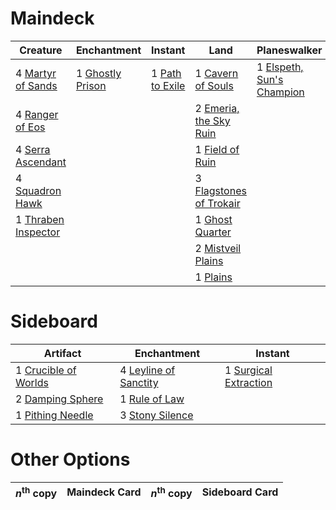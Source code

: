 
# Maindeck

|                                           Creature                                           |                                       Enchantment                                       |                                        Instant                                         |                                               Land                                               |                                            Planeswalker                                            |                                              Sorcery                                               |
|----------------------------------------------------------------------------------------------|-----------------------------------------------------------------------------------------|----------------------------------------------------------------------------------------|--------------------------------------------------------------------------------------------------|----------------------------------------------------------------------------------------------------|----------------------------------------------------------------------------------------------------|
|4 [Martyr of Sands](http://gatherer.wizards.com/Pages/Card/Details.aspx?multiverseid=121263)  |1 [Ghostly Prison](http://gatherer.wizards.com/Pages/Card/Details.aspx?multiverseid=None)|1 [Path to Exile](http://gatherer.wizards.com/Pages/Card/Details.aspx?multiverseid=None)|1 [Cavern of Souls](http://gatherer.wizards.com/Pages/Card/Details.aspx?multiverseid=426057)      |1 [Elspeth, Sun's Champion](http://gatherer.wizards.com/Pages/Card/Details.aspx?multiverseid=394361)|2 [Proclamation of Rebirth](http://gatherer.wizards.com/Pages/Card/Details.aspx?multiverseid=107341)|
|4 [Ranger of Eos](http://gatherer.wizards.com/Pages/Card/Details.aspx?multiverseid=425844)    |                                                                                         |                                                                                        |2 [Emeria, the Sky Ruin](http://gatherer.wizards.com/Pages/Card/Details.aspx?multiverseid=389503) |                                                                                                    |1 [Wrath of God](http://gatherer.wizards.com/Pages/Card/Details.aspx?multiverseid=None)             |
|4 [Serra Ascendant](http://gatherer.wizards.com/Pages/Card/Details.aspx?multiverseid=438597)  |                                                                                         |                                                                                        |1 [Field of Ruin](http://gatherer.wizards.com/Pages/Card/Details.aspx?multiverseid=435415)        |                                                                                                    |                                                                                                    |
|4 [Squadron Hawk](http://gatherer.wizards.com/Pages/Card/Details.aspx?multiverseid=None)      |                                                                                         |                                                                                        |3 [Flagstones of Trokair](http://gatherer.wizards.com/Pages/Card/Details.aspx?multiverseid=116733)|                                                                                                    |                                                                                                    |
|1 [Thraben Inspector](http://gatherer.wizards.com/Pages/Card/Details.aspx?multiverseid=409784)|                                                                                         |                                                                                        |1 [Ghost Quarter](http://gatherer.wizards.com/Pages/Card/Details.aspx?multiverseid=430470)        |                                                                                                    |                                                                                                    |
|                                                                                              |                                                                                         |                                                                                        |2 [Mistveil Plains](http://gatherer.wizards.com/Pages/Card/Details.aspx?multiverseid=142014)      |                                                                                                    |                                                                                                    |
|                                                                                              |                                                                                         |                                                                                        |1 [Plains](http://gatherer.wizards.com/Pages/Card/Details.aspx?multiverseid=439601)               |                                                                                                    |                                                                                                    |


# Sideboard

|                                          Artifact                                           |                                          Enchantment                                           |                                           Instant                                            |
|---------------------------------------------------------------------------------------------|------------------------------------------------------------------------------------------------|----------------------------------------------------------------------------------------------|
|1 [Crucible of Worlds](http://gatherer.wizards.com/Pages/Card/Details.aspx?multiverseid=None)|4 [Leyline of Sanctity](http://gatherer.wizards.com/Pages/Card/Details.aspx?multiverseid=397677)|1 [Surgical Extraction](http://gatherer.wizards.com/Pages/Card/Details.aspx?multiverseid=None)|
|2 [Damping Sphere](http://gatherer.wizards.com/Pages/Card/Details.aspx?multiverseid=443101)  |1 [Rule of Law](http://gatherer.wizards.com/Pages/Card/Details.aspx?multiverseid=48112)         |                                                                                              |
|1 [Pithing Needle](http://gatherer.wizards.com/Pages/Card/Details.aspx?multiverseid=425815)  |3 [Stony Silence](http://gatherer.wizards.com/Pages/Card/Details.aspx?multiverseid=425850)      |                                                                                              |


# Other Options

|*n*<sup>th</sup> copy|Maindeck Card|*n*<sup>th</sup> copy|Sideboard Card|
|---------------------|-------------|---------------------|--------------|

